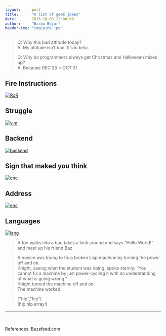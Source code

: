 ```yaml
---
layout:     post
title:      "A list of geek jokes"
date:       2016-10-03 12:00:00
author:     "Barbu Bujor"
header-img: "img/pink.jpg"
---
```


<blockquote>
<p>Q: Why this bad attitude today?
<br>A: My attitude isn’t bad. It’s in beta.</p>

<p>Q: Why do programmers always get Christmas and Halloween mixed up?
<br>A: Because DEC 25 = OCT 31</p>
</blockquote>


<h2 class="section-heading">Fire Instructions</h2>
<a href="#">
    <img src="{{ site.baseurl }}/img/ruby1.jpg" alt="RoR">
</a>
<br>

<h2 class="section-heading">Struggle</h2>
<a href="#">
    <img src="{{ site.baseurl }}/img/vim.png" alt="vim">
</a>
<br>

<h2 class="section-heading">Backend</h2>
<a href="#">
    <img src="{{ site.baseurl }}/img/backend.jpg" alt="backend">
</a>
<br>

<h2 class="section-heading">Sign that maked you think</h2>
<a href="#">
    <img src="{{ site.baseurl }}/img/enc.jpg" alt="enc">
</a>
<br>

<h2 class="section-heading">Address</h2>
<a href="#">
    <img src="{{ site.baseurl }}/img/address.jpg" alt="enc">
</a>
<br>

<h2 class="section-heading">Languages</h2>
<a href="#">
    <img src="{{ site.baseurl }}/img/lang.jpg" alt="lang">
</a>
<br>


<blockquote>A foo walks into a bar, takes a look around and says "Hello World!" and meet up his friend Baz</blockquote>

<blockquote> A novice was trying to fix a broken Lisp machine by turning the power off and on.
<br>
Knight, seeing what the student was doing, spoke sternly: "You cannot fix a machine by just power-cycling it with no understanding of what is going wrong."
<br>
Knight turned the machine off and on.
<br>
The machine worked.</blockquote>

<blockquote>  ["hip","hip"]
<br>
(hip hip array!)</blockquote>

<hr>
<br>
<br>
References: Buzzfeed.com
